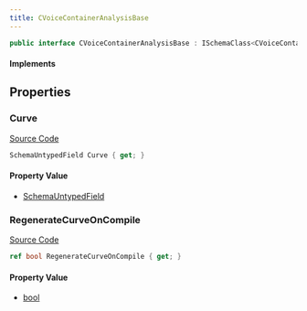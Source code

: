 ```yaml
---
title: CVoiceContainerAnalysisBase
---
```


```csharp
public interface CVoiceContainerAnalysisBase : ISchemaClass<CVoiceContainerAnalysisBase>, ISchemaField, ISchemaClass, INativeHandle
```

#### Implements

## Properties

### Curve

[Source Code](https://github.com/swiftly-solution/swiftlys2/blob/main/managed/src/SwiftlyS2.Generated/Schemas/Interfaces/CVoiceContainerAnalysisBase.cs#L20)

```csharp
SchemaUntypedField Curve { get; }
```

#### Property Value

- [SchemaUntypedField](/docs/api/shared/schemas/schemauntypedfield)

### RegenerateCurveOnCompile

[Source Code](https://github.com/swiftly-solution/swiftlys2/blob/main/managed/src/SwiftlyS2.Generated/Schemas/Interfaces/CVoiceContainerAnalysisBase.cs#L17)

```csharp
ref bool RegenerateCurveOnCompile { get; }
```

#### Property Value

- [bool](https://learn.microsoft.com/dotnet/api/system.boolean)


